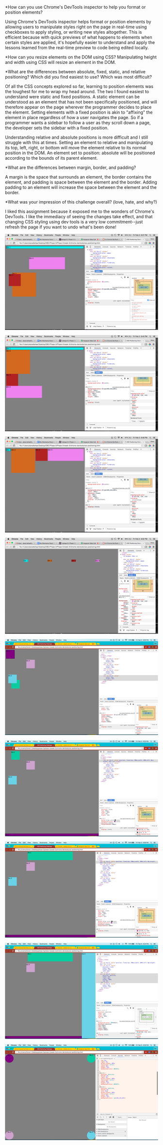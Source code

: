 *How can you use Chrome's DevTools inspector to help you format or position elements?

Using Chrome's DevTools inspector helps format or position elements by allowing users to manipulate styles right on the page in real-time using checkboxes to apply styling, or writing new styles altogether. This is efficient because with quick previews of what happens to elements when certain styles are applied, it's hopefully easier to understand and apply the lessons learned from the real-time preview to code being edited locally.


*How can you resize elements on the DOM using CSS?
Manipulating height and width using CSS will resize an element in the DOM. 


*What are the differences between absolute, fixed, static, and relative positioning? Which did you find easiest to use? Which was most difficult?

Of all the CSS concepts explored so far, learning to position elements was the toughest for me to wrap my head around. The two I found easiest to understand were static and fixed positions. A static element can be understood as an element that has not been specifically positioned, and will therefore appear on the page wherever the programmer decides to place the element. Setting elements with a fixed position is akin to "affixing" the element in place regardless of how a user navigates the page. So if a programmer wants a sidebar to follow a user as they scroll down a page, the developer sets the sidebar with a fixed position.      

Understanding relative and absolute positions is more difficult and I still struggle with this at times. Setting an element to relative and manipulating its top, left, right, or bottom will move the element relative to its normal position in the DOM. An element set to position: absolute will be positioned according to the bounds of its parent element.


*What are the differences between margin, border, and padding?

A margin is the space that surrounds an element, the border contains the element, and padding is space between the element and the border. Adding padding to an element will increase the space between the element and the border.


*What was your impression of this challenge overall? (love, hate, and why?)

I liked this assignment because it exposed me to the wonders of Chrome's DevTools. I like the immediacy of seeing the changes take effect, and that changing CSS styling using dev tools is a very low commitment--just refresh the page if you want to undo what's been done! 



![Challenge1](https://github.com/AlanaFarkas/Phase-0/blob/devtools-branch/week-3/chrome-devtools/imgs/Release3_challenge1.png)

![Challenge2](https://github.com/AlanaFarkas/Phase-0/blob/devtools-branch/week-3/chrome-devtools/imgs/Release3_challenge2.png)

![Challenge3](https://github.com/AlanaFarkas/Phase-0/blob/devtools-branch/week-3/chrome-devtools/imgs/Release3_challenge3.png)

![Challenge4](https://github.com/AlanaFarkas/Phase-0/blob/devtools-branch/week-3/chrome-devtools/imgs/Release3_challenge4.png)

![Challenge5](https://github.com/AlanaFarkas/Phase-0/blob/devtools-branch/week-3/chrome-devtools/imgs/Release3_challenge5.png)

![Challenge6](https://github.com/AlanaFarkas/Phase-0/blob/devtools-branch/week-3/chrome-devtools/imgs/Release3_challenge6.png)

![Challenge7](https://github.com/AlanaFarkas/Phase-0/blob/devtools-branch/week-3/chrome-devtools/imgs/Release3_challenge7.png)

![Challenge8](https://github.com/AlanaFarkas/Phase-0/blob/devtools-branch/week-3/chrome-devtools/imgs/Release3_challenge8.png)

![Challenge9](https://github.com/AlanaFarkas/Phase-0/blob/devtools-branch/week-3/chrome-devtools/imgs/Release3_challenge9.png)